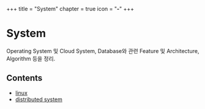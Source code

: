 +++
title = "System"
chapter = true
icon = "<b>-</b>"
+++

# System
Operating System 및 Cloud System, Database와 관련 Feature 및 Architecture, Algorithm 등을 정리.

## Contents
- [linux](/system/linux)
- [distributed system](/system/distributed_system)
